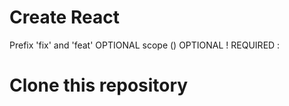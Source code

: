# Create React
Prefix 'fix' and 'feat'
OPTIONAL scope ()
OPTIONAL !
REQUIRED :

# Clone this repository

